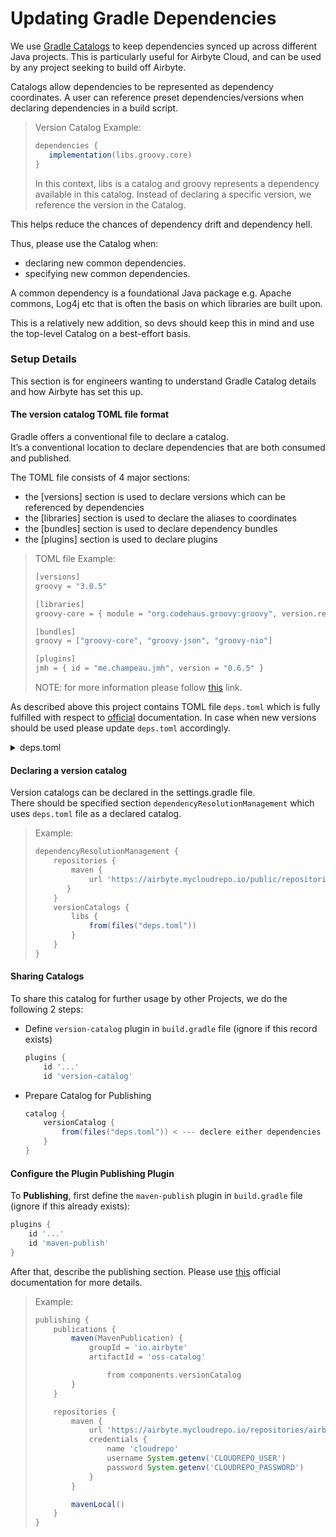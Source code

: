 # Updating Gradle Dependencies
We use [Gradle Catalogs](https://docs.gradle.org/current/userguide/platforms.html#sub:central-declaration-of-dependencies)
to keep dependencies synced up across different Java projects. This is particularly useful for Airbyte Cloud, and can be
used by any project seeking to build off Airbyte.

Catalogs allow dependencies to be represented as dependency coordinates. A user can reference preset dependencies/versions
when declaring dependencies in a build script.

> Version Catalog Example:
> ```gradle
> dependencies {
>    implementation(libs.groovy.core)
> }
> ```
> In this context, libs is a catalog and groovy represents a dependency available in this catalog. Instead of declaring a
> specific version, we reference the version in the Catalog.

This helps reduce the chances of dependency drift and dependency hell.

Thus, please use the Catalog when:
- declaring new common dependencies.
- specifying new common dependencies.

A common dependency is a foundational Java package e.g. Apache commons, Log4j etc that is often the basis on which libraries
are built upon.

This is a relatively new addition, so devs should keep this in mind and use the top-level Catalog on a best-effort basis.

### Setup Details
This section is for engineers wanting to understand Gradle Catalog details and how Airbyte has set this up.

#### The version catalog TOML file format
Gradle offers a conventional file to declare a catalog.   
It’s a conventional location to declare dependencies that are both consumed and published.

The TOML file consists of 4 major sections:
- the [versions] section is used to declare versions which can be referenced by dependencies
- the [libraries] section is used to declare the aliases to coordinates
- the [bundles] section is used to declare dependency bundles
- the [plugins] section is used to declare plugins

> TOML file Example:
> ```gradle
> [versions]
> groovy = "3.0.5"
> 
> [libraries]
> groovy-core = { module = "org.codehaus.groovy:groovy", version.ref = "groovy" }
> 
> [bundles]
> groovy = ["groovy-core", "groovy-json", "groovy-nio"]
> 
> [plugins]
> jmh = { id = "me.champeau.jmh", version = "0.6.5" }
> ```
> NOTE: for more information please follow [this](https://docs.gradle.org/current/userguide/platforms.html#:~:text=The%20version%20catalog%20TOML%20file%20format
) link.

As described above this project contains TOML file `deps.toml` which is fully fulfilled with respect to [official](https://docs.gradle.org/current/userguide/platforms.html#sub::toml-dependencies-format) documentation.
In case when new versions should be used please update `deps.toml` accordingly.

<details>
<summary>deps.toml</summary>

[versions]  
fasterxml_version = "2.13.0"  
glassfish_version = "2.31"  
commons_io = "2.7"  
log4j = "2.17.1"  
slf4j = "1.7.30"  
lombok = "1.18.22"  
junit-jupiter = "5.7.2"

[libraries]
fasterxml = { module = "com.fasterxml.jackson:jackson-bom", version.ref = "fasterxml_version" }  
glassfish = { module = "org.glassfish.jersey:jackson-bom", version.ref = "glassfish_version" }  
jackson-databind = { module = "com.fasterxml.jackson.core:jackson-databind", version.ref = "fasterxml_version" }  
jackson-annotations = { module = "com.fasterxml.jackson.core:jackson-annotations", version.ref = "fasterxml_version" }  
jackson-dataformat = { module = "com.fasterxml.jackson.dataformat:jackson-dataformat-yaml", version.ref = "fasterxml_version" }  
jackson-datatype = { module = "com.fasterxml.jackson.datatype:jackson-datatype-jsr310", version.ref = "fasterxml_version" }  
guava = { module = "com.google.guava:guava", version = "30.1.1-jre" }  
commons-io = { module = "commons-io:commons-io", version.ref = "commons_io" }  
apache-commons = { module = "org.apache.commons:commons-compress", version = "1.20" }  
apache-commons-lang = { module = "org.apache.commons:commons-lang3", version = "3.11" }  
slf4j-api = { module = "org.slf4j:slf4j-api", version = "1.7.30" }  
log4j-api = { module = "org.apache.logging.log4j:log4j-api", version.ref = "log4j" }  
log4j-core = { module = "org.apache.logging.log4j:log4j-core", version.ref = "log4j" }  
log4j-impl = { module = "org.apache.logging.log4j:log4j-slf4j-impl", version.ref = "log4j" }  
log4j-web = { module = "org.apache.logging.log4j:log4j-web", version.ref = "log4j" }  
jul-to-slf4j = { module = "org.slf4j:jul-to-slf4j", version.ref = "slf4j" }  
jcl-over-slf4j = { module = "org.slf4j:jcl-over-slf4j", version.ref = "slf4j" }  
log4j-over-slf4j = { module = "org.slf4j:log4j-over-slf4j", version.ref = "slf4j" }  
appender-log4j2 = { module = "com.therealvan:appender-log4j2", version = "3.6.0" }  
aws-java-sdk-s3 = { module = "com.amazonaws:aws-java-sdk-s3", version = "1.12.6" }  
google-cloud-storage = { module = "com.google.cloud:google-cloud-storage", version = "2.2.2" }  
s3 = { module = "software.amazon.awssdk:s3", version = "2.16.84" }  
lombok = { module = "org.projectlombok:lombok", version.ref = "lombok" }  
junit-jupiter-engine = { module = "org.junit.jupiter:junit-jupiter-engine", version.ref = "junit-jupiter" }  
junit-jupiter-api = { module = "org.junit.jupiter:junit-jupiter-api", version.ref = "junit-jupiter" }  
junit-jupiter-params = { module = "org.junit.jupiter:junit-jupiter-params", version.ref = "junit-jupiter" }  
mockito-junit-jupiter = { module = "org.mockito:mockito-junit-jupiter", version = "4.0.0" }  
assertj-core = { module = "org.assertj:assertj-core", version = "3.21.0" }  
junit-pioneer = { module = "org.junit-pioneer:junit-pioneer", version = "1.6.2" }  
findsecbugs-plugin = { module = "com.h3xstream.findsecbugs:findsecbugs-plugin", version = "1.11.0" }

[bundles]  
jackson = ["jackson-databind", "jackson-annotations", "jackson-dataformat", "jackson-datatype"]  
apache = ["apache-commons", "apache-commons-lang"]  
log4j = ["log4j-api", "log4j-core", "log4j-impl", "log4j-web"]  
slf4j = ["jul-to-slf4j", "jcl-over-slf4j", "log4j-over-slf4j"]  
junit = ["junit-jupiter-api", "junit-jupiter-params", "mockito-junit-jupiter"]

</details>

#### Declaring a version catalog
Version catalogs can be declared in the settings.gradle file.  
There should be specified section `dependencyResolutionManagement` which uses `deps.toml` file as a declared catalog.
> Example:
> ```gradle
> dependencyResolutionManagement {
>     repositories {
>         maven {
>             url 'https://airbyte.mycloudrepo.io/public/repositories/airbyte-public-jars/'
>        }
>     }
>     versionCatalogs {
>         libs {
>             from(files("deps.toml"))
>         }
>     }
> }
> ```

#### Sharing Catalogs
To share this catalog for further usage by other Projects, we do the following 2 steps:
- Define `version-catalog` plugin in `build.gradle` file (ignore if this record exists)
  ```gradle
  plugins {
      id '...'
      id 'version-catalog'
  ```
- Prepare Catalog for Publishing
  ```gradle 
  catalog {
      versionCatalog {
          from(files("deps.toml")) < --- declere either dependencies or specify existing TOML file
      }
  }
  ``` 

#### Configure the Plugin Publishing Plugin
To **Publishing**, first define the `maven-publish` plugin in `build.gradle` file (ignore if this already exists):
```gradle
plugins {
    id '...'
    id 'maven-publish'
}
```
After that, describe the publishing section. Please use [this](https://docs.gradle.org/current/userguide/publishing_gradle_plugins.html) official documentation for more details.
> Example:
> ```gradle
> publishing {
>     publications {
>         maven(MavenPublication) {
>             groupId = 'io.airbyte'
>             artifactId = 'oss-catalog'
> 
>                 from components.versionCatalog
>         }
>     }
> 
>     repositories {
>         maven {
>             url 'https://airbyte.mycloudrepo.io/repositories/airbyte-public-jars'
>             credentials {
>                 name 'cloudrepo'
>                 username System.getenv('CLOUDREPO_USER')
>                 password System.getenv('CLOUDREPO_PASSWORD')
>             }
>         }
> 
>         mavenLocal()
>     }
> }
> ```
